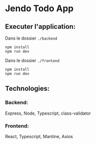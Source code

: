 # Jendo Todo App

## Executer l'application:
Dans le dossier ```./backend ```
```
npm install
npm run dev
```
Dans le dossier ```./frontend ```
```
npm install
npm run dev
```

## Technologies:

### Backend:
Express, Node, Typescript, class-validator

### Frontend:
React, Typescript, Mantine, Axios
